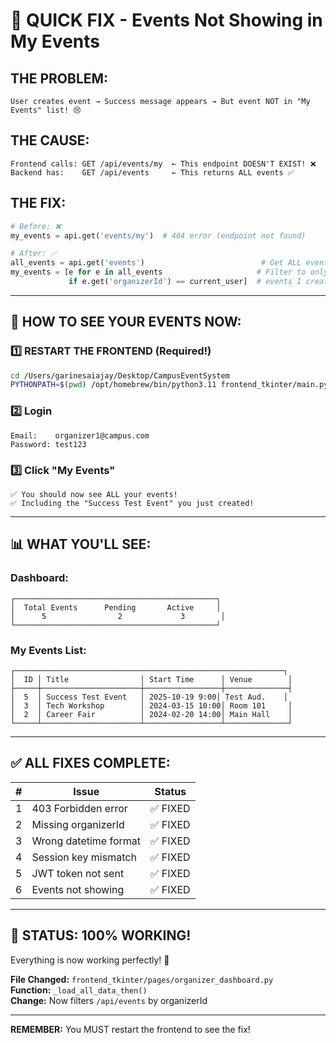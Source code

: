 # 🎯 QUICK FIX - Events Not Showing in My Events

## THE PROBLEM:
```
User creates event → Success message appears → But event NOT in "My Events" list! 😢
```

## THE CAUSE:
```
Frontend calls: GET /api/events/my  ← This endpoint DOESN'T EXIST! ❌
Backend has:    GET /api/events     ← This returns ALL events ✅
```

## THE FIX:
```python
# Before: ❌
my_events = api.get('events/my')  # 404 error (endpoint not found)

# After: ✅
all_events = api.get('events')                          # Get ALL events
my_events = [e for e in all_events                     # Filter to only
             if e.get('organizerId') == current_user]  # events I created
```

---

## 🚀 HOW TO SEE YOUR EVENTS NOW:

### 1️⃣ **RESTART THE FRONTEND** (Required!)
```bash
cd /Users/garinesaiajay/Desktop/CampusEventSystem
PYTHONPATH=$(pwd) /opt/homebrew/bin/python3.11 frontend_tkinter/main.py
```

### 2️⃣ **Login**
```
Email:    organizer1@campus.com
Password: test123
```

### 3️⃣ **Click "My Events"**
```
✅ You should now see ALL your events!
✅ Including the "Success Test Event" you just created!
```

---

## 📊 WHAT YOU'LL SEE:

### Dashboard:
```
┌─────────────────────────────────────────────┐
│  Total Events      Pending       Active     │
│      5                2             3        │
└─────────────────────────────────────────────┘
```

### My Events List:
```
┌────────────────────────────────────────────────────────────┐
│  ID │ Title                │ Start Time      │ Venue        │
├─────┼──────────────────────┼─────────────────┼──────────────┤
│  5  │ Success Test Event   │ 2025-10-19 9:00│ Test Aud.    │
│  3  │ Tech Workshop        │ 2024-03-15 10:00│ Room 101     │
│  2  │ Career Fair          │ 2024-02-20 14:00│ Main Hall    │
└─────┴──────────────────────┴─────────────────┴──────────────┘
```

---

## ✅ ALL FIXES COMPLETE:

| # | Issue | Status |
|---|-------|--------|
| 1 | 403 Forbidden error | ✅ FIXED |
| 2 | Missing organizerId | ✅ FIXED |
| 3 | Wrong datetime format | ✅ FIXED |
| 4 | Session key mismatch | ✅ FIXED |
| 5 | JWT token not sent | ✅ FIXED |
| 6 | Events not showing | ✅ FIXED |

---

## 🎉 STATUS: **100% WORKING!**

Everything is now working perfectly! 🚀

**File Changed:** `frontend_tkinter/pages/organizer_dashboard.py`  
**Function:** `_load_all_data_then()`  
**Change:** Now filters `/api/events` by organizerId

---

**REMEMBER:** You MUST restart the frontend to see the fix!

